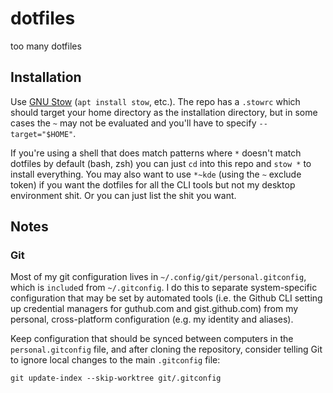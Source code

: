 # dotfiles

too many dotfiles

## Installation

Use [GNU Stow](https://www.gnu.org/software/stow/) (`apt install stow`, etc.). The repo has a `.stowrc` which should target your home directory as the installation directory, but in some cases the `~` may not be evaluated and you'll have to specify `--target="$HOME"`.

If you're using a shell that does match patterns where `*` doesn't match dotfiles by default (bash, zsh) you can just `cd` into this repo and `stow *` to install everything. You may also want to use `*~kde` (using the `~` exclude token) if you want the dotfiles for all the CLI tools but not my desktop environment shit. Or you can just list the shit you want.

## Notes

### Git

Most of my git configuration lives in `~/.config/git/personal.gitconfig`, which is `include`d from `~/.gitconfig`. I do this to separate system-specific configuration that may be set by automated tools (i.e. the Github CLI setting up credential managers for guthub.com and gist.github.com) from my personal, cross-platform configuration (e.g. my identity and aliases).

Keep configuration that should be synced between computers in the `personal.gitconfig` file, and after cloning the repository, consider telling Git to ignore local changes to the main `.gitconfig` file:

    git update-index --skip-worktree git/.gitconfig
